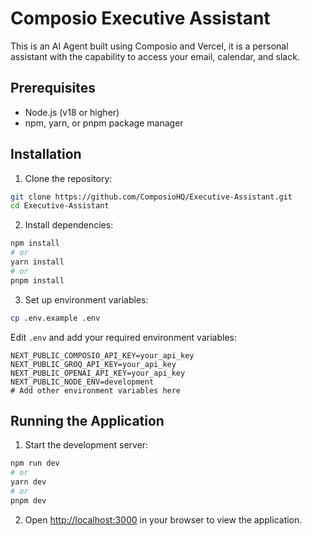 # Composio Executive Assistant

This is an AI Agent built using Composio and Vercel, it is a personal assistant with the capability to access your email, calendar, and slack. 

## Prerequisites

- Node.js (v18 or higher)
- npm, yarn, or pnpm package manager

## Installation

1. Clone the repository:
```bash
git clone https://github.com/ComposioHQ/Executive-Assistant.git
cd Executive-Assistant
```

2. Install dependencies:
```bash
npm install
# or
yarn install
# or
pnpm install
```

3. Set up environment variables:
```bash
cp .env.example .env
```

Edit `.env` and add your required environment variables:
```
NEXT_PUBLIC_COMPOSIO_API_KEY=your_api_key
NEXT_PUBLIC_GROQ_API_KEY=your_api_key
NEXT_PUBLIC_OPENAI_API_KEY=your_api_key
NEXT_PUBLIC_NODE_ENV=development
# Add other environment variables here
```

## Running the Application

1. Start the development server:
```bash
npm run dev
# or
yarn dev
# or
pnpm dev
```

2. Open [http://localhost:3000](http://localhost:3000) in your browser to view the application.
